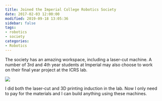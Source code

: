 ```yaml
---
title: Joined the Imperial College Robotics Society
date: 2017-02-03 12:00:00
modified: 2019-09-18 13:05:36
sidebar: false
tags:
- robotics
- society
categories:
- Robotics
---
```


The society has an amazing workspace, including a laser-cut machine. A number of 3rd and 4th year students at Imperial may also choose to work on their final year project at the ICRS lab.

<!--more-->

<img style="background:none; border:none; box-shadow:none;" src="ICRS_Logo.png"/>

I did both the laser-cut and 3D printing induction in the lab. Now I only need to pay for the materials and I can build anything using these machines.
